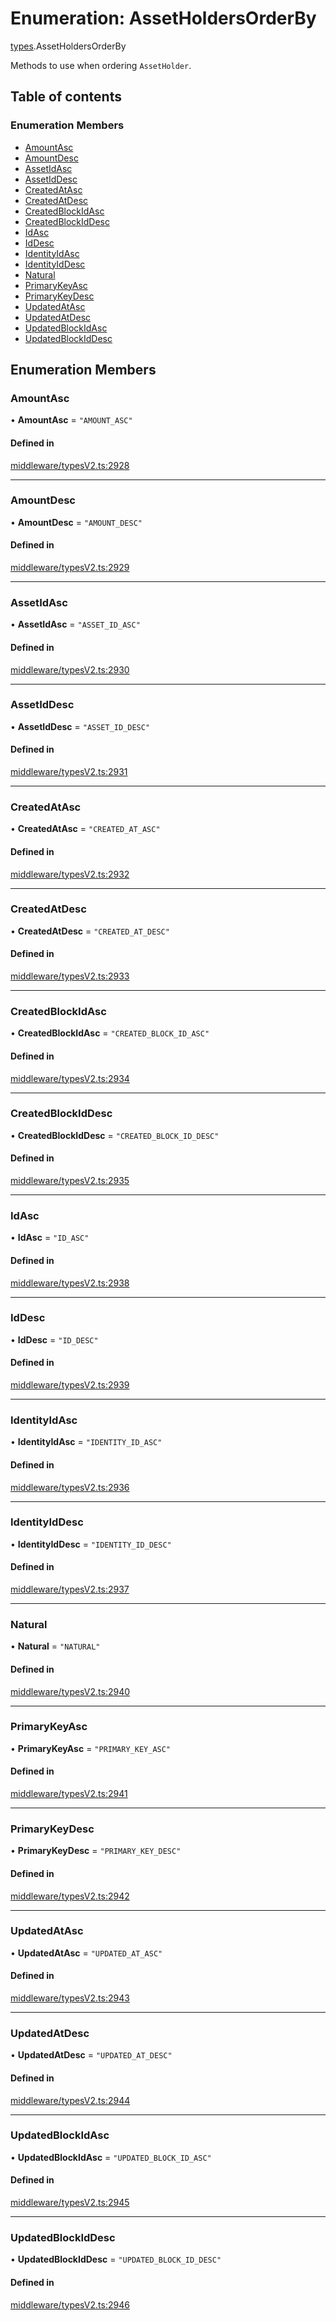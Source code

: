 # Enumeration: AssetHoldersOrderBy

[types](../wiki/types).AssetHoldersOrderBy

Methods to use when ordering `AssetHolder`.

## Table of contents

### Enumeration Members

- [AmountAsc](../wiki/types.AssetHoldersOrderBy#amountasc)
- [AmountDesc](../wiki/types.AssetHoldersOrderBy#amountdesc)
- [AssetIdAsc](../wiki/types.AssetHoldersOrderBy#assetidasc)
- [AssetIdDesc](../wiki/types.AssetHoldersOrderBy#assetiddesc)
- [CreatedAtAsc](../wiki/types.AssetHoldersOrderBy#createdatasc)
- [CreatedAtDesc](../wiki/types.AssetHoldersOrderBy#createdatdesc)
- [CreatedBlockIdAsc](../wiki/types.AssetHoldersOrderBy#createdblockidasc)
- [CreatedBlockIdDesc](../wiki/types.AssetHoldersOrderBy#createdblockiddesc)
- [IdAsc](../wiki/types.AssetHoldersOrderBy#idasc)
- [IdDesc](../wiki/types.AssetHoldersOrderBy#iddesc)
- [IdentityIdAsc](../wiki/types.AssetHoldersOrderBy#identityidasc)
- [IdentityIdDesc](../wiki/types.AssetHoldersOrderBy#identityiddesc)
- [Natural](../wiki/types.AssetHoldersOrderBy#natural)
- [PrimaryKeyAsc](../wiki/types.AssetHoldersOrderBy#primarykeyasc)
- [PrimaryKeyDesc](../wiki/types.AssetHoldersOrderBy#primarykeydesc)
- [UpdatedAtAsc](../wiki/types.AssetHoldersOrderBy#updatedatasc)
- [UpdatedAtDesc](../wiki/types.AssetHoldersOrderBy#updatedatdesc)
- [UpdatedBlockIdAsc](../wiki/types.AssetHoldersOrderBy#updatedblockidasc)
- [UpdatedBlockIdDesc](../wiki/types.AssetHoldersOrderBy#updatedblockiddesc)

## Enumeration Members

### AmountAsc

• **AmountAsc** = ``"AMOUNT_ASC"``

#### Defined in

[middleware/typesV2.ts:2928](https://github.com/PolymeshAssociation/polymesh-sdk/blob/31fdce23/src/middleware/typesV2.ts#L2928)

___

### AmountDesc

• **AmountDesc** = ``"AMOUNT_DESC"``

#### Defined in

[middleware/typesV2.ts:2929](https://github.com/PolymeshAssociation/polymesh-sdk/blob/31fdce23/src/middleware/typesV2.ts#L2929)

___

### AssetIdAsc

• **AssetIdAsc** = ``"ASSET_ID_ASC"``

#### Defined in

[middleware/typesV2.ts:2930](https://github.com/PolymeshAssociation/polymesh-sdk/blob/31fdce23/src/middleware/typesV2.ts#L2930)

___

### AssetIdDesc

• **AssetIdDesc** = ``"ASSET_ID_DESC"``

#### Defined in

[middleware/typesV2.ts:2931](https://github.com/PolymeshAssociation/polymesh-sdk/blob/31fdce23/src/middleware/typesV2.ts#L2931)

___

### CreatedAtAsc

• **CreatedAtAsc** = ``"CREATED_AT_ASC"``

#### Defined in

[middleware/typesV2.ts:2932](https://github.com/PolymeshAssociation/polymesh-sdk/blob/31fdce23/src/middleware/typesV2.ts#L2932)

___

### CreatedAtDesc

• **CreatedAtDesc** = ``"CREATED_AT_DESC"``

#### Defined in

[middleware/typesV2.ts:2933](https://github.com/PolymeshAssociation/polymesh-sdk/blob/31fdce23/src/middleware/typesV2.ts#L2933)

___

### CreatedBlockIdAsc

• **CreatedBlockIdAsc** = ``"CREATED_BLOCK_ID_ASC"``

#### Defined in

[middleware/typesV2.ts:2934](https://github.com/PolymeshAssociation/polymesh-sdk/blob/31fdce23/src/middleware/typesV2.ts#L2934)

___

### CreatedBlockIdDesc

• **CreatedBlockIdDesc** = ``"CREATED_BLOCK_ID_DESC"``

#### Defined in

[middleware/typesV2.ts:2935](https://github.com/PolymeshAssociation/polymesh-sdk/blob/31fdce23/src/middleware/typesV2.ts#L2935)

___

### IdAsc

• **IdAsc** = ``"ID_ASC"``

#### Defined in

[middleware/typesV2.ts:2938](https://github.com/PolymeshAssociation/polymesh-sdk/blob/31fdce23/src/middleware/typesV2.ts#L2938)

___

### IdDesc

• **IdDesc** = ``"ID_DESC"``

#### Defined in

[middleware/typesV2.ts:2939](https://github.com/PolymeshAssociation/polymesh-sdk/blob/31fdce23/src/middleware/typesV2.ts#L2939)

___

### IdentityIdAsc

• **IdentityIdAsc** = ``"IDENTITY_ID_ASC"``

#### Defined in

[middleware/typesV2.ts:2936](https://github.com/PolymeshAssociation/polymesh-sdk/blob/31fdce23/src/middleware/typesV2.ts#L2936)

___

### IdentityIdDesc

• **IdentityIdDesc** = ``"IDENTITY_ID_DESC"``

#### Defined in

[middleware/typesV2.ts:2937](https://github.com/PolymeshAssociation/polymesh-sdk/blob/31fdce23/src/middleware/typesV2.ts#L2937)

___

### Natural

• **Natural** = ``"NATURAL"``

#### Defined in

[middleware/typesV2.ts:2940](https://github.com/PolymeshAssociation/polymesh-sdk/blob/31fdce23/src/middleware/typesV2.ts#L2940)

___

### PrimaryKeyAsc

• **PrimaryKeyAsc** = ``"PRIMARY_KEY_ASC"``

#### Defined in

[middleware/typesV2.ts:2941](https://github.com/PolymeshAssociation/polymesh-sdk/blob/31fdce23/src/middleware/typesV2.ts#L2941)

___

### PrimaryKeyDesc

• **PrimaryKeyDesc** = ``"PRIMARY_KEY_DESC"``

#### Defined in

[middleware/typesV2.ts:2942](https://github.com/PolymeshAssociation/polymesh-sdk/blob/31fdce23/src/middleware/typesV2.ts#L2942)

___

### UpdatedAtAsc

• **UpdatedAtAsc** = ``"UPDATED_AT_ASC"``

#### Defined in

[middleware/typesV2.ts:2943](https://github.com/PolymeshAssociation/polymesh-sdk/blob/31fdce23/src/middleware/typesV2.ts#L2943)

___

### UpdatedAtDesc

• **UpdatedAtDesc** = ``"UPDATED_AT_DESC"``

#### Defined in

[middleware/typesV2.ts:2944](https://github.com/PolymeshAssociation/polymesh-sdk/blob/31fdce23/src/middleware/typesV2.ts#L2944)

___

### UpdatedBlockIdAsc

• **UpdatedBlockIdAsc** = ``"UPDATED_BLOCK_ID_ASC"``

#### Defined in

[middleware/typesV2.ts:2945](https://github.com/PolymeshAssociation/polymesh-sdk/blob/31fdce23/src/middleware/typesV2.ts#L2945)

___

### UpdatedBlockIdDesc

• **UpdatedBlockIdDesc** = ``"UPDATED_BLOCK_ID_DESC"``

#### Defined in

[middleware/typesV2.ts:2946](https://github.com/PolymeshAssociation/polymesh-sdk/blob/31fdce23/src/middleware/typesV2.ts#L2946)
